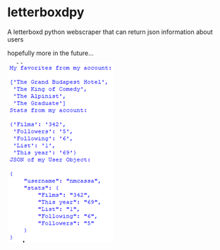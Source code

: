 # letterboxdpy
A letterboxd python webscraper that can return json information about users

hopefully more in the future...

![Example of the webscraper](example.PNG)
